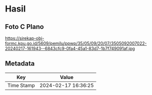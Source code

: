 # Hasil

## Foto C Plano

https://sirekap-obj-formc.kpu.go.id/5609/pemilu/ppwp/35/05/09/20/07/3505092007022-20240217-161943--6843cfc9-0fa4-45a1-83d7-1b7f749091af.jpg


## Metadata

| Key        | Value               |
| ---------- | ------------------- |
| Time Stamp | 2024-02-17 16:36:25 |



